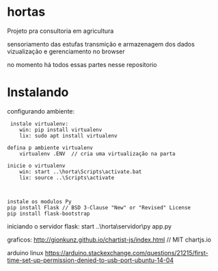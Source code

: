 # hortas
Projeto pra consultoria em agricultura

sensoriamento das estufas
transmição e armazenagem dos dados
vizualização e gerenciamento no browser

no momento há todos essas partes nesse repositorio

<h1> Instalando </h1>

configurando ambiente:
    
     instale virtualenv:
        win: pip install virtualenv
        lix: sudo apt install virtualenv

    defina p ambiente virtualenv 
        virtualenv .ENV  // cria uma virtualização na parta

    inicie o virtualenv
        win: start ..\horta\Scripts\activate.bat
        lix: source ..\Scripts\activate



    instale os modulos Py
    pip install Flask // BSD 3-Clause "New" or "Revised" License
    pip install flask-bootstrap


iniciando o servidor flask: 
    start ..\horta\servidor\py app.py







<!-- EXTRAS              -->
graficos:
http://gionkunz.github.io/chartist-js/index.html // MIT
chartjs.io


arduino linux 
    https://arduino.stackexchange.com/questions/21215/first-time-set-up-permission-denied-to-usb-port-ubuntu-14-04